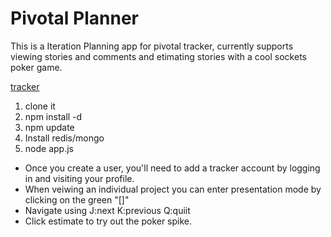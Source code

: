 Pivotal Planner
===============

This is a Iteration Planning app for pivotal tracker, currently supports
viewing stories and comments and etimating stories with a cool sockets
poker game.

[tracker](https://www.pivotaltracker.com/projects/414007)


1. clone it
2. npm install -d
3. npm update
4. Install redis/mongo
5. node app.js

* Once you create a user, you'll need to add a tracker account by logging in and visiting your profile.
* When veiwing an individual project you can enter presentation mode by clicking on the green "[]"
* Navigate using J:next K:previous Q:quiit
* Click estimate to try out the poker spike.
